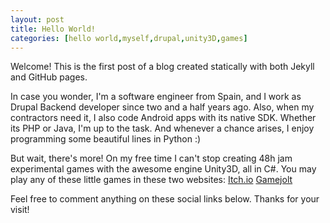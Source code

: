 ```yaml
---
layout: post
title: Hello World!
categories: [hello world,myself,drupal,unity3D,games]
---
```


Welcome! This is the first post of a blog created statically with both Jekyll and GitHub pages.

In case you wonder, I'm a software engineer from Spain, and I work as Drupal Backend developer since two and a half years ago. Also, when my contractors need it, I also code Android apps with its native SDK. Whether its PHP or Java, I'm up to the task. And whenever a chance arises, I enjoy programming some beautiful lines in Python :)

But wait, there's more! On my free time I can't stop creating 48h jam experimental games with the awesome engine Unity3D, all in C#. You may play any of these little games in these two websites:
[Itch.io](http://maesk.itch.io/)
[Gamejolt](http://gamejolt.com/profile/maesk/679194/)

Feel free to comment anything on these social links below. Thanks for your visit!
